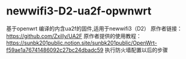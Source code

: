 # newwifi3-D2-ua2f-opwnwrt
基于openwrt 编译的内含ua2f的固件,适用于newwifi3（D2）
原作者链接：https://github.com/Zxilly/UA2F
原作者提供的使用教程：https://sunbk201public.notion.site/sunbk201public/OpenWrt-f59ae1a76741486092c27bc24dbadc59
执行防火墙配置以后的步骤
